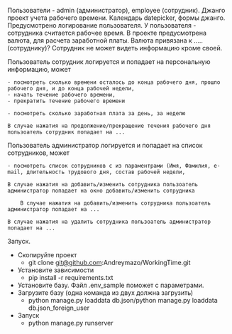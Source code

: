 Пользователи - admin (администратор), employee (сотрудник). Джанго проект учета рабочего времени. Календарь datepicker,
формы джанго. Предусмотрено логирование пользователя. У пользователя - сотрудника считается рабочее время.
В проекте предусмотрена валюта, для расчета заработной платы. Валюта привязана к .....(сотруднику)?
Сотрудник не может видеть информацию кроме своей.

Пользователь сотрудник логируется и попадает на персональную информацию, может

    - посмотреть сколько времени осталось до конца рабочего дня, прошло рабочего дня, и до конца рабочей недели,
    - начать течение рабочего времени,
    - прекратить течение рабочего времени

    - посмотреть сколько заработная плата за день, за неделю

    В случае нажатия на продолжение/прекращение течения рабочего дня пользоатель сотрудник попадает на ...

Пользователь администратор логируется и попадает на список сотрудников, может

    - посмотреть список сотрудников с из параментрами (Имя, Фамилия, e-mail, длительность трудового дня, состав рабочей недели,

    В случае нажатия на добавить/изменить сотрудника пользоатель администратор попадает на окно добавить/изменить сотрудника

        В случае нажатия на добавить/изменить сотрудника пользоатель администратор попадает на ...

    В случае нажатия на удалить сотрудника пользоатель администратор попадает на ...


Запуск.
  - Скопируйте проект
    - git clone git@github.com:Andreymazo/WorkingTime.git
  - Установите зависимости
    - pip install -r requirements.txt
  - Установите базу. Файл .env_sample поможет с параметрами.
  - Загрузите базу (одна команда из двух должна загрузить)
    - python manage.py loaddata db.json/python manage.py loaddata db.json_foreign_user
  - Запуск
    - python manage.py runserver
